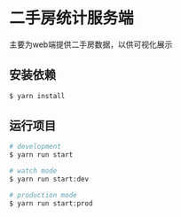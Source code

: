 # 二手房统计服务端

主要为web端提供二手房数据，以供可视化展示

## 安装依赖

```bash
$ yarn install
```

## 运行项目

```bash
# development
$ yarn run start

# watch mode
$ yarn run start:dev

# production mode
$ yarn run start:prod
```

